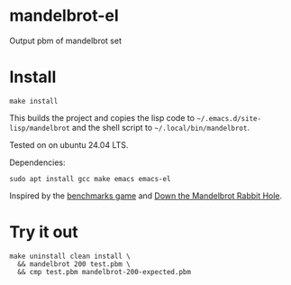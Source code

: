# mandelbrot-el

Output pbm of mandelbrot set

# Install

```
make install
```

This builds the project and copies the lisp code to
`~/.emacs.d/site-lisp/mandelbrot` and the shell script to
`~/.local/bin/mandelbrot`.

Tested on on ubuntu 24.04 LTS.

Dependencies:

```
sudo apt install gcc make emacs emacs-el
```

Inspired by the [benchmarks game](https://benchmarksgame-team.pages.debian.net/benchmarksgame/description/mandelbrot.html#mandelbrot) and [Down the Mandelbrot Rabbit Hole](https://youtu.be/oJgjU-Ad_Fc).

# Try it out

```
make uninstall clean install \
  && mandelbrot 200 test.pbm \
  && cmp test.pbm mandelbrot-200-expected.pbm
```
